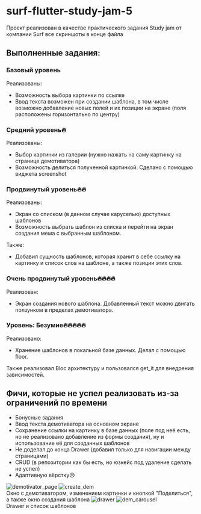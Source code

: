 # surf-flutter-study-jam-5

Проект реализован в качестве практического задания Study jam от компании Surf
все скриншоты в конце файла

## Выполненные задания:

### Базовый уровень
Реализованы:
- Возможность выбора картинки по ссылке 
- Ввод текста возможен при создании шаблона, в том числе возможно добавление новых полей и их позиции на экране (поля расположены горизонтально по центру)

### **Средний уровень**🔥
Реализованы:
- Выбор картинки из галерии (нужно нажать на саму картинку на странице демотиватора)
- Возможность делиться полученной картинкой. Сделано с помощью виджета screenshot

### **Продвинутый уровень**🔥🔥
Реализованы:
- Экран со списком (в данном случае каруселью) доступных шаблонов
- Возможность выбрать шаблон из списка и перейти на экран создания мема с выбранным шаблоном.

Также:
- Добавил сущность шаблонов, которая хранит в себе ссылку на картинку и список слов на шаблоне, а также позиции этих слов.

### **Очень продвинутый уровень**🔥🔥🔥🔥
Реализован:
- Экран создания нового шаблона. Добавленный текст можно двигать ползунком в пределах демотиватора.

### **Уровень: Безумие**🔥🔥🔥🔥🔥
Реализовано:
- Хранение шаблонов в локальной базе данных. Делал с помощью floor.

Также реализовал Bloc архитектуру и пользовался get_it для внедрения зависимостей.

## Фичи, которые не успел реализовать из-за ограничений по времени
- Бонусные задания
- Ввод текста демотиватора на основном экране
- Сохранение ссылки на картинку в базе данных (поле под неё есть, но не реализовано добавление из формы создания), ну и использование её для созданных шаблонов
- Не доделал до конца Drawer (добавил только для навигации между страницами)
- CRUD (в репозитории как бы есть, но юзкейс под удаление сделать не успел)
- Адаптивную вёрстку😥

![demotivator_page](https://github.com/bruhmoment654/surf-flutter-study-jam-5/assets/99661323/7e13dbfa-c39c-46bf-b0d5-244597ff52ef) ![create_dem](https://github.com/bruhmoment654/surf-flutter-study-jam-5/assets/99661323/fe50af2b-b416-48ab-a66f-08011fccf4bf)</br>
Окно с демотиватором, изменением картинки и кнопкой "Поделиться", а также окно создания шаблона
![drawer](https://github.com/bruhmoment654/surf-flutter-study-jam-5/assets/99661323/32183c90-d746-44e5-b6cd-565f0bea2b78) ![dem_carousel](https://github.com/bruhmoment654/surf-flutter-study-jam-5/assets/99661323/a6ff2656-70ed-4383-b294-73d9377005de)</br>
Drawer и список шаблонов


